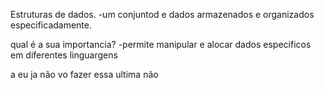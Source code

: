 Estruturas de dados.
  -um conjuntod e dados armazenados e organizados especificadamente.

qual é a sua importancia?
  -permite manipular e alocar dados especificos em diferentes linguargens

a eu ja não vo fazer essa ultima não

